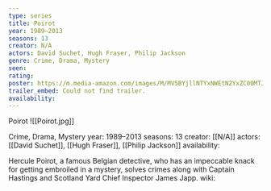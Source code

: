 ```yaml
---
type: series
title: Poirot
year: 1989–2013
seasons: 13
creator: N/A
actors: David Suchet, Hugh Fraser, Philip Jackson
genre: Crime, Drama, Mystery
seen:
rating: 
poster: https://m.media-amazon.com/images/M/MV5BYjllNTYxNWEtN2YxZC00MTJiLTk3Y2YtZjljMWFjMTcwMzg0XkEyXkFqcGdeQXVyNjcwMzExMzU@._V1_SX300.jpg
trailer_embed: Could not find trailer.
availability:
---
```

Poirot
![[Poirot.jpg]]

Crime, Drama, Mystery
year: 1989–2013
seasons: 13
creator: [[N/A]]
actors: [[David Suchet]], [[Hugh Fraser]], [[Philip Jackson]]
availability:

Hercule Poirot, a famous Belgian detective, who has an impeccable knack for getting embroiled in a mystery, solves crimes along with Captain Hastings and Scotland Yard Chief Inspector James Japp.
wiki: 


